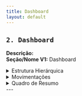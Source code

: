 ```yaml
---
title: Dashboard
layout: default
---
```


## `2. Dashboard`<a id="dashboard"></a>
**Descrição:** \
**Seção/Nome V1:** Dashboard

<!-- Estrutura Hierárquica -->
<details>
<summary>Estrutura Hierárquica</summary>

**Descrição:** 
</details>
<!-- Movimentações -->
<details>
<summary>Movimentações</summary>

**Descrição:** 
</details>
<!-- Quadro de Resumo -->
<details>
<summary>Quadro de Resumo</summary>

**Descrição:** 
</details>
<!-- fim seção -->
---
